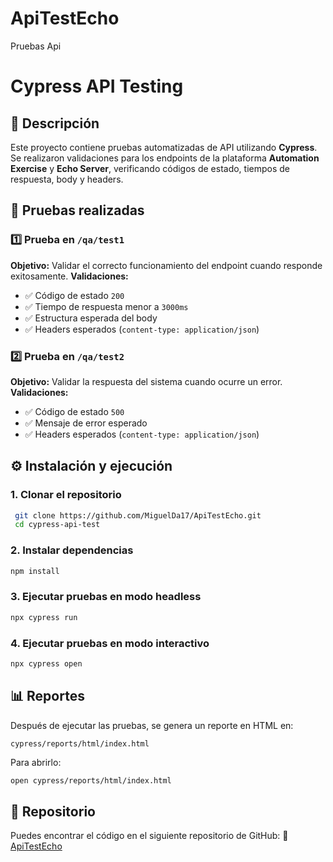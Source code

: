 # ApiTestEcho
Pruebas Api
# Cypress API Testing

## 📌 Descripción
Este proyecto contiene pruebas automatizadas de API utilizando **Cypress**. Se realizaron validaciones para los endpoints de la plataforma **Automation Exercise** y **Echo Server**, verificando códigos de estado, tiempos de respuesta, body y headers.

## 🚀 Pruebas realizadas
### 1️⃣ **Prueba en `/qa/test1`**
**Objetivo:** Validar el correcto funcionamiento del endpoint cuando responde exitosamente.
**Validaciones:**
- ✅ Código de estado `200`
- ✅ Tiempo de respuesta menor a `3000ms`
- ✅ Estructura esperada del body
- ✅ Headers esperados (`content-type: application/json`)

### 2️⃣ **Prueba en `/qa/test2`**
**Objetivo:** Validar la respuesta del sistema cuando ocurre un error.
**Validaciones:**
- ✅ Código de estado `500`
- ✅ Mensaje de error esperado
- ✅ Headers esperados (`content-type: application/json`)

## ⚙️ Instalación y ejecución
### **1. Clonar el repositorio**
```sh
 git clone https://github.com/MiguelDa17/ApiTestEcho.git
 cd cypress-api-test
```

### **2. Instalar dependencias**
```sh
npm install
```

### **3. Ejecutar pruebas en modo headless**
```sh
npx cypress run
```

### **4. Ejecutar pruebas en modo interactivo**
```sh
npx cypress open
```

## 📊 Reportes
Después de ejecutar las pruebas, se genera un reporte en HTML en:
```
cypress/reports/html/index.html
```
Para abrirlo:
```sh
open cypress/reports/html/index.html
```

## 📂 Repositorio
Puedes encontrar el código en el siguiente repositorio de GitHub:
🔗 [ApiTestEcho](https://github.com/MiguelDa17/ApiTestEcho.git)

